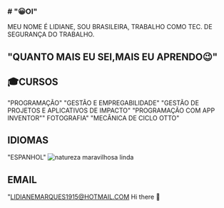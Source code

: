 ### # "😀OI"
MEU NOME É LIDIANE, SOU BRASILEIRA, TRABALHO COMO TEC. DE SEGURANÇA DO TRABALHO.


## "QUANTO MAIS EU SEI,MAIS EU APRENDO😉"

## 🎓CURSOS 

"PROGRAMAÇÃO" 
"GESTÃO E EMPREGABILIDADE"
"GESTÃO DE PROJETOS E APLICATIVOS DE IMPACTO"
"PROGRAMAÇÃO COM APP INVENTOR""
FOTOGRAFIA"
"MECÂNICA DE CICLO OTTO" 

## IDIOMAS
"ESPANHOL"
![natureza maravilhosa linda](https://user-images.githubusercontent.com/89882230/133125555-79949c17-0a97-4617-9c1f-428b04b81528.gif)

## EMAIL
"LIDIANEMARQUES1915@HOTMAIL.COM Hi there 👋

<!--
**Lidimarques/Lidimarques** is a ✨ _special_ ✨ repository because its `README.md` (this file) appears on your GitHub profile.

Here are some ideas to get you started:

- 🔭 I’m currently working on ...
- 🌱 I’m currently learning ...
- 👯 I’m looking to collaborate on ...
- 🤔 I’m looking for help with ...
- 💬 Ask me about ...
- 📫 How to reach me: ...
- 😄 Pronouns: ...
- ⚡ Fun fact: ...
-->
